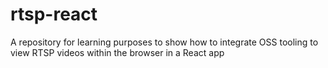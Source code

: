 # rtsp-react
A repository for learning purposes to show how to integrate OSS tooling to view RTSP videos within the browser in a React app
